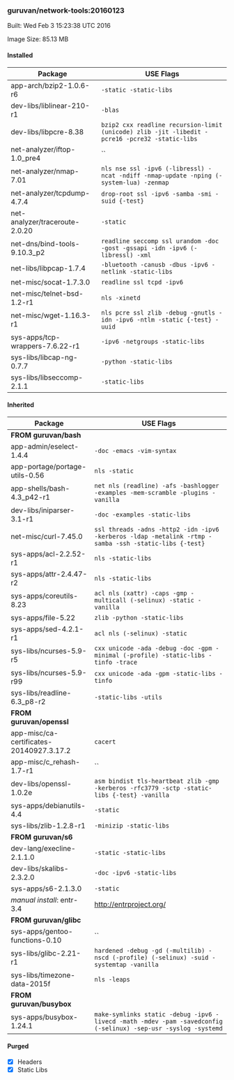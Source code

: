 ### guruvan/network-tools:20160123
Built: Wed Feb  3 15:23:38 UTC 2016

Image Size: 85.13 MB
#### Installed
Package | USE Flags
--------|----------
app-arch/bzip2-1.0.6-r6 | `-static -static-libs`
dev-libs/liblinear-210-r1 | `-blas`
dev-libs/libpcre-8.38 | `bzip2 cxx readline recursion-limit (unicode) zlib -jit -libedit -pcre16 -pcre32 -static-libs`
net-analyzer/iftop-1.0_pre4 | ``
net-analyzer/nmap-7.01 | `nls nse ssl -ipv6 (-libressl) -ncat -ndiff -nmap-update -nping (-system-lua) -zenmap`
net-analyzer/tcpdump-4.7.4 | `drop-root ssl -ipv6 -samba -smi -suid {-test}`
net-analyzer/traceroute-2.0.20 | `-static`
net-dns/bind-tools-9.10.3_p2 | `readline seccomp ssl urandom -doc -gost -gssapi -idn -ipv6 (-libressl) -xml`
net-libs/libpcap-1.7.4 | `-bluetooth -canusb -dbus -ipv6 -netlink -static-libs`
net-misc/socat-1.7.3.0 | `readline ssl tcpd -ipv6`
net-misc/telnet-bsd-1.2-r1 | `nls -xinetd`
net-misc/wget-1.16.3-r1 | `nls pcre ssl zlib -debug -gnutls -idn -ipv6 -ntlm -static {-test} -uuid`
sys-apps/tcp-wrappers-7.6.22-r1 | `-ipv6 -netgroups -static-libs`
sys-libs/libcap-ng-0.7.7 | `-python -static-libs`
sys-libs/libseccomp-2.1.1 | `-static-libs`
#### Inherited
Package | USE Flags
--------|----------
**FROM guruvan/bash** |
app-admin/eselect-1.4.4 | `-doc -emacs -vim-syntax`
app-portage/portage-utils-0.56 | `nls -static`
app-shells/bash-4.3_p42-r1 | `net nls (readline) -afs -bashlogger -examples -mem-scramble -plugins -vanilla`
dev-libs/iniparser-3.1-r1 | `-doc -examples -static-libs`
net-misc/curl-7.45.0 | `ssl threads -adns -http2 -idn -ipv6 -kerberos -ldap -metalink -rtmp -samba -ssh -static-libs {-test}`
sys-apps/acl-2.2.52-r1 | `nls -static-libs`
sys-apps/attr-2.4.47-r2 | `nls -static-libs`
sys-apps/coreutils-8.23 | `acl nls (xattr) -caps -gmp -multicall (-selinux) -static -vanilla`
sys-apps/file-5.22 | `zlib -python -static-libs`
sys-apps/sed-4.2.1-r1 | `acl nls (-selinux) -static`
sys-libs/ncurses-5.9-r5 | `cxx unicode -ada -debug -doc -gpm -minimal (-profile) -static-libs -tinfo -trace`
sys-libs/ncurses-5.9-r99 | `cxx unicode -ada -gpm -static-libs -tinfo`
sys-libs/readline-6.3_p8-r2 | `-static-libs -utils`
**FROM guruvan/openssl** |
app-misc/ca-certificates-20140927.3.17.2 | `cacert`
app-misc/c_rehash-1.7-r1 | ``
dev-libs/openssl-1.0.2e | `asm bindist tls-heartbeat zlib -gmp -kerberos -rfc3779 -sctp -static-libs {-test} -vanilla`
sys-apps/debianutils-4.4 | `-static`
sys-libs/zlib-1.2.8-r1 | `-minizip -static-libs`
**FROM guruvan/s6** |
dev-lang/execline-2.1.1.0 | `-static -static-libs`
dev-libs/skalibs-2.3.2.0 | `-doc -ipv6 -static-libs`
sys-apps/s6-2.1.3.0 | `-static`
*manual install*: entr-3.4 | http://entrproject.org/
**FROM guruvan/glibc** |
sys-apps/gentoo-functions-0.10 | ``
sys-libs/glibc-2.21-r1 | `hardened -debug -gd (-multilib) -nscd (-profile) (-selinux) -suid -systemtap -vanilla`
sys-libs/timezone-data-2015f | `nls -leaps`
**FROM guruvan/busybox** |
sys-apps/busybox-1.24.1 | `make-symlinks static -debug -ipv6 -livecd -math -mdev -pam -savedconfig (-selinux) -sep-usr -syslog -systemd`
#### Purged
- [x] Headers
- [x] Static Libs
